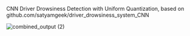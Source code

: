 CNN Driver Drowsiness Detection with Uniform Quantization, based on github.com/satyamgeek/driver_drowsiness_system_CNN




![combined_output (2)](https://github.com/user-attachments/assets/0642c084-3665-4b1a-9f79-c087e0315736)
